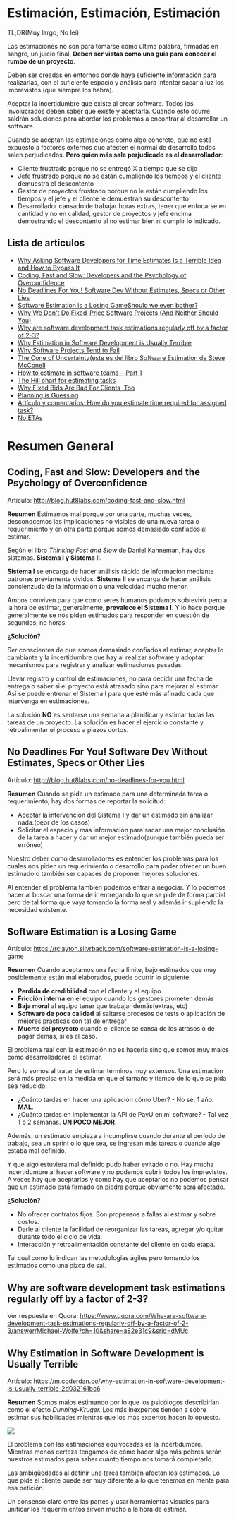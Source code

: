 # Estimación, Estimación, Estimación

TL;DR(Muy largo; No leí)

Las estimaciones no son para tomarse como última palabra, firmadas en sangre, un juicio final. **Deben ser vistas como una guía para conocer el rumbo de un proyecto**.

Deben ser creadas en entornos donde haya suficiente información para realizarlas, con el suficiente espacio y análisis para intentar sacar a luz los imprevistos (que siempre los habrá).

Aceptar la incertidumbre que existe al crear software. Todos los involucrados deben saber que existe y aceptarla. Cuando esto ocurre saldrán soluciones para abordar los problemas a encontrar al desarrollar un software.

Cuando se aceptan las estimaciones como algo concreto, que no está expuesto a factores externos que afecten el normal de desarrollo todos salen perjudicados. **Pero quien más sale perjudicado es el desarrollador**:

- Cliente frustrado porque no se entregó X a tiempo que se dijo
- Jefe frustrado porque no se están cumpliendo los tiempos y el cliente demuestra el descontento
- Gestor de proyectos frustrado porque no le están cumpliendo los tiempos y el jefe y el cliente le demuestran su descontento
- Desarrollador cansado de trabajar horas extras, tener que enfocarse en cantidad y no en calidad, gestor de proyectos y jefe encima demostrando el descontento al no estimar bien ni cumplir lo indicado.

## Lista de artículos

- [Why Asking Software Developers for Time Estimates Is a Terrible Idea and How to Bypass It](https://www.romenrg.com/blog/2015/09/28/why-asking-developers-for-time-estimates-in-software-projects-is-a-terrible-idea-and-how-to-bypass-it-with-scrum/)
- [Coding, Fast and Slow: Developers and the Psychology of Overconfidence](http://blog.hut8labs.com/coding-fast-and-slow.html)
- [No Deadlines For You! Software Dev Without Estimates, Specs or Other Lies](http://blog.hut8labs.com/no-deadlines-for-you.html)
- [Software Estimation is a Losing GameShould we even bother?](https://rclayton.silvrback.com/software-estimation-is-a-losing-game)
- [Why We Don't Do Fixed-Price Software Projects (And Neither Should You)](https://blog.salsitasoft.com/why-we-dont-do-fixed-price-software-projects/)
- [Why are software development task estimations regularly off by a factor of 2-3?](https://qr.ae/TW88bL)
- [Why Estimation in Software Development is Usually Terrible](https://m.coderdan.co/why-estimation-in-software-development-is-usually-terrible-2d032161bc6)
- [Why Software Projects Tend to Fail](https://www.codeproject.com/Articles/20488/Why-Software-Projects-Tend-to-Fail)
- [The Cone of Uncertainty(este es del libro Software Estimation de Steve McConell](https://www.construx.com/software-thought-leadership/books/the-cone-of-uncertainty/)
- [How to estimate in software teams — Part 1](https://m.coderdan.co/how-to-estimate-in-software-teams-71c6b4a799b1)
- [The Hill chart for estimating tasks](https://m.signalvnoise.com/new-in-basecamp-see-where-projects-really-stand-with-the-hill-chart-ca5a6c47e987)
- [Why Fixed Bids Are Bad For Clients, Too](https://thoughtbot.com/blog/why-fixed-bids-are-bad-for-clients-too)
- [Planning is Guessing](https://m.signalvnoise.com/planning-is-guessing/)
- [Artículo y comentarios: How do you estimate time required for assigned task?](https://dev.to/imben1109/how-do-you-estimate-time-required-for-assigned-task-57md)
- [No ETAs](https://inessential.com/2019/10/28/no_etas)

# Resumen General

## Coding, Fast and Slow: Developers and the Psychology of Overconfidence

Artículo: http://blog.hut8labs.com/coding-fast-and-slow.html

**Resumen**
Estimamos mal porque por una parte, muchas veces, desconocemos las implicaciones no visibles de una nueva tarea o requerimiento y en otra parte porque somos demasiado confiados al estimar.

Según el libro *Thinking Fast and Slow* de Daniel Kahneman, hay dos sistemas. **Sistema I y Sistema II**.

**Sistema I** se encarga de hacer análisis rápido de información mediante patrones previamente vividos.
**Sistema II** se encarga de hacer análisis concienzudo de la información a una velocidad mucho menor.

Ambos conviven para que como seres humanos podamos sobrevivir pero a la hora de estimar, generalmente, **prevalece el Sistema I**. Y lo hace porque generalmente se nos piden estimados para responder en cuestión de segundos, no horas. 

**¿Solución?**

Ser conscientes de que somos demasiado confiados al estimar, aceptar lo cambiante y la incertidumbre que hay al realizar software y adoptar mecanismos para registrar y analizar estimaciones pasadas.

Llevar registro y control de estimaciones, no para decidir una fecha de entrega o saber si el proyecto está atrasado sino para mejorar al estimar. Así se puede entrenar el Sistema I para que esté más afinado cada que intervenga en estimaciones.

La solución **NO** es sentarse una semana a planificar y estimar todas las tareas de un proyecto. La solución es hacer el ejercicio constante y retroalimentar el proceso a plazos cortos.


## No Deadlines For You! Software Dev Without Estimates, Specs or Other Lies

Artículo: http://blog.hut8labs.com/no-deadlines-for-you.html

**Resumen**
Cuando se pide un estimado para una determinada tarea o requerimiento, hay dos formas de reportar la solicitud:


- Aceptar la intervención del Sistema I y dar un estimado sin analizar nada.(peor de los casos)
- Solicitar el espacio y más información para sacar una mejor conclusión de la tarea a hacer y dar un mejor estimado(aunque también pueda ser erróneo)

Nuestro deber como desarrolladores es entender los problemas para los cuales nos piden un requerimiento o desarrollo para poder ofrecer un buen estimado o también ser capaces de proponer mejores soluciones.

Al entender el problema también podemos entrar a negociar. Y lo podemos hacer al buscar una forma de ir entregando lo que se pide de forma parcial pero de tal forma que vaya tomando la forma real y además ir supliendo la necesidad existente.

## Software Estimation is a Losing Game

Artículo: https://rclayton.silvrback.com/software-estimation-is-a-losing-game

**Resumen**
Cuando aceptamos una fecha límite, bajo estimados que muy posiblemente están mal elaborados, puede ocurrir lo siguiente:


- **Perdida de credibilidad** con el cliente y el equipo
- **Fricción interna** en el equipo cuando los gestores prometen demás
- **Baja moral** al equipo tener que trabajar demás(extras, etc)
- **Software de poca calidad** al saltarse procesos de tests o aplicación de mejores prácticas con tal de entregar
- **Muerte del proyecto** cuando el cliente se cansa de los atrasos o de pagar demás, si es el caso.

El problema real con la estimación no es hacerla sino que somos muy malos como desarrolladores al estimar.

Pero lo somos al tratar de estimar términos muy extensos. Una estimación será más precisa en la medida en que el tamaño y tiempo de lo que se pida sea reducido.


- ¿Cuánto tardas en hacer una aplicación cómo Uber? - No sé, 1 año. **MAL**.
- ¿Cuánto tardas en implementar la API de PayU en mi software? - Tal vez 1 o 2 semanas. **UN POCO MEJOR**.

Además, un estimado empieza a incumplirse cuando durante el período de trabajo, sea un sprint o lo que sea, se ingresan más tareas o cuando algo estaba mal definido.

Y que algo estuviera mal definido pudo haber evitado o no. Hay mucha incertidumbre al hacer software y no podemos cubrir todos los imprevistos. A veces hay que aceptarlos y como hay que aceptarlos no podemos pensar que un estimado está firmado en piedra porque obviamente será afectado.

**¿Solución?**


- No ofrecer contratos fijos. Son propensos a fallas al estimar y sobre costos.
- Darle al cliente la facilidad de reorganizar las tareas, agregar y/o quitar durante todo el ciclo de vida.
- Interacción y retroalimentación constante del cliente en cada etapa.

Tal cual como lo indican las metodologías ágiles pero tomando los estimados como una pizca de sal.


## Why are software development task estimations regularly off by a factor of 2-3?

Ver respuesta en Quora: https://www.quora.com/Why-are-software-development-task-estimations-regularly-off-by-a-factor-of-2-3/answer/Michael-Wolfe?ch=10&share=a82e31c9&srid=dMUc


## Why Estimation in Software Development is Usually Terrible

Artículo: https://m.coderdan.co/why-estimation-in-software-development-is-usually-terrible-2d032161bc6

**Resumen**
Somos malos estimando por lo que los psicólogos describirían como el efecto *Dunning-Kruger.* Los más inexpertos tienden a sobre estimar sus habilidades mientras que los más expertos hacen lo opuesto.

![](https://cdn-images-1.medium.com/max/1600/1*7HPFeJPLKJe0s581xjsyJw.jpeg)


El problema con las estimaciones equivocadas es la incertidumbre. Mientras menos certeza tengamos de cómo hacer algo más pobres serán nuestros estimados para saber cuánto tiempo nos tomará completarlo.

Las ambigüedades al definir una tarea también afectan los estimados. Lo que pide el cliente puede ser muy diferente a lo que tenemos en mente para esa petición.

Un consenso claro entre las partes y usar herramientas visuales para unificar los requerimientos sirven mucho a la hora de estimar.

